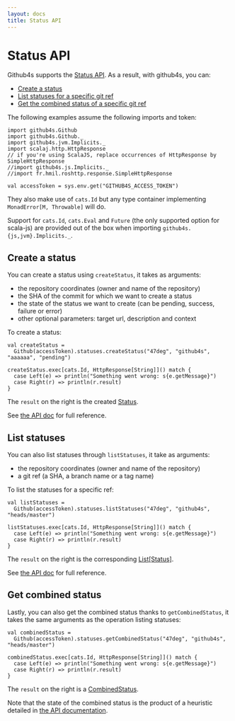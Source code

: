 ```yaml
---
layout: docs
title: Status API
---
```


# Status API

Github4s supports the [Status API](https://developer.github.com/v3/repos/statuses/). As a result,
with github4s, you can:

- [Create a status](#create-a-status)
- [List statuses for a specific git ref](#list-statuses)
- [Get the combined status of a specific git ref](#get-combined-status)

The following examples assume the following imports and token:

```tut:silent
import github4s.Github
import github4s.Github._
import github4s.jvm.Implicits._
import scalaj.http.HttpResponse
// if you're using ScalaJS, replace occurrences of HttpResponse by SimpleHttpResponse
//import github4s.js.Implicits._
//import fr.hmil.roshttp.response.SimpleHttpResponse

val accessToken = sys.env.get("GITHUB4S_ACCESS_TOKEN")
```

They also make use of `cats.Id` but any type container implementing `MonadError[M, Throwable]` will
do.

Support for `cats.Id`, `cats.Eval` and `Future` (the only supported option for scala-js) are
provided out of the box when importing `github4s.{js,jvm}.Implicits._`.

## Create a status

You can create a status using `createStatus`, it takes as arguments:

- the repository coordinates (owner and name of the repository)
- the SHA of the commit for which we want to create a status
- the state of the status we want to create (can be pending, success, failure or error)
- other optional parameters: target url, description and context

To create a status:

```tut:silent
val createStatus =
  Github(accessToken).statuses.createStatus("47deg", "github4s", "aaaaaa", "pending")

createStatus.exec[cats.Id, HttpResponse[String]]() match {
  case Left(e) => println("Something went wrong: s{e.getMessage}")
  case Right(r) => println(r.result)
}
```

The `result` on the right is the created [Status][status-scala].

See [the API doc](https://developer.github.com/v3/repos/statuses/#create-a-status) for full
reference.

## List statuses

You can also list statuses through `listStatuses`, it take as arguments:

- the repository coordinates (owner and name of the repository)
- a git ref (a SHA, a branch name or a tag name)

To list the statuses for a specific ref:

```tut:silent
val listStatuses =
  Github(accessToken).statuses.listStatuses("47deg", "github4s", "heads/master")

listStatuses.exec[cats.Id, HttpResponse[String]]() match {
  case Left(e) => println("Something went wrong: s{e.getMessage}")
  case Right(r) => println(r.result)
}
```

The `result` on the right is the corresponding [List[Status]][status-scala].

See [the API doc](https://developer.github.com/v3/repos/statuses/#list-statuses-for-a-specific-ref)
for full reference.

## Get combined status

Lastly, you can also get the combined status thanks to `getCombinedStatus`, it takes the same
arguments as the operation listing statuses:

```tut:silent
val combinedStatus =
  Github(accessToken).statuses.getCombinedStatus("47deg", "github4s", "heads/master")

combinedStatus.exec[cats.Id, HttpResponse[String]]() match {
  case Left(e) => println("Something went wrong: s{e.getMessage}")
  case Right(r) => println(r.result)
}
```

The `result` on the right is a [CombinedStatus][status-scala].

Note that the state of the combined status is the product of a heuristic detailed in
[the API documentation](https://developer.github.com/v3/repos/statuses/#get-the-combined-status-for-a-specific-ref).

[status-scala]: https://github.com/47deg/github4s/blob/master/github4s/shared/src/main/scala/github4s/free/domain/Status.scala